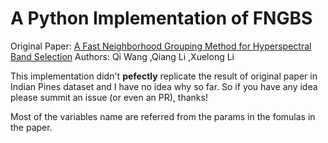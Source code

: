 # A Python Implementation of FNGBS

Original Paper: [A Fast Neighborhood Grouping Method for Hyperspectral Band Selection](https://ieeexplore.ieee.org/document/9153939)
Authors: Qi Wang ,Qiang Li ,Xuelong Li

This implementation didn't **pefectly** replicate the result of original paper in Indian Pines dataset and I have no idea why so far. So if you have any idea please summit an issue (or even an PR), thanks!

Most of the variables name are referred from the params in the fomulas in the paper.
